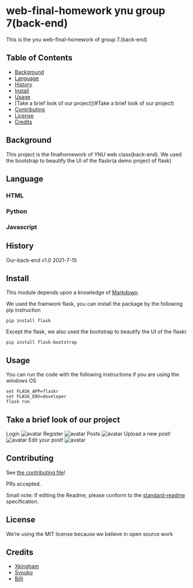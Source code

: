 # web-final-homework ynu group 7(back-end)
This is the ynu web-final-homework of group 7.(back-end)
## Table of Contents

- [Background](#background)
- [Language](#Language)
- [History](#history)
- [Install](#install)
- [Usage](#usage)
- [Take a brief look of our project](#Take a brief look of our project)
- [Contributing](#contributing)
- [License](#license)
- [Credits](#credits)


## Background

This project is the finalhomework of YNU web class(back-end). We used the bootstrap to beautify the UI of the flaskr(a demo project of flask)

## Language
### HTML
### Python 
### Javascript
## History
Our-back-end v1.0 2021-7-15
## Install
This module depends upon a knowledge of [Markdown]().

We used the framwork flask, you can install the package by the following pip instruction
```
pip install flask
```
Except the flask, we also used the bootstrap to beautify the UI of the flaskr
```
pip install flask-bootstrap
```
## Usage
You can run the code with the following instructions if you are using the windows OS
```
set FLASK_APP=flaskr
set FLASK_ENV=developer
flask run
```
## Take a brief look of our project
Login 
![avatar](https://ftp.bmp.ovh/imgs/2021/07/000b10db5294471d.png)
Register
![avatar](https://ftp.bmp.ovh/imgs/2021/07/7579307a68500a0a.png)
Posts
![avatar](https://ftp.bmp.ovh/imgs/2021/07/7129b6545e62ee26.png)
Upload a new post!
![avatar](https://ftp.bmp.ovh/imgs/2021/07/00bd0c54e013ef0a.png)
Edit your post!
![avatar](https://ftp.bmp.ovh/imgs/2021/07/c3ff7f09ff016d96.png)
## Contributing

See [the contributing file](CONTRIBUTING.md)!

PRs accepted.

Small note: If editing the Readme, please conform to the [standard-readme](https://github.com/RichardLitt/standard-readme) specification.

## License
We’re using the MIT license because we believe in open source work

## Credits

* [Xkingham](https://github.com/XKingham)
* [Syouko](https://github.com/1615477241)
* [Billj](https://github.com/Bill-J01)
